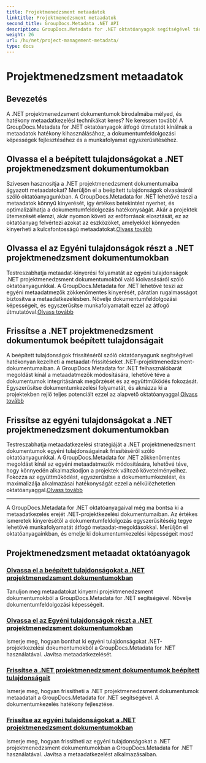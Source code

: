 ```yaml
---
title: Projektmenedzsment metaadatok
linktitle: Projektmenedzsment metaadatok
second_title: GroupDocs.Metadata .NET API
description: GroupDocs.Metadata for .NET oktatóanyagok segítségével tárja fel a .NET projektmenedzsment dokumentumokban rejlő lehetőségeket. Könnyedén bontsa ki, frissítse és kezelje a metaadatokat.
weight: 26
url: /hu/net/project-management-metadata/
type: docs
---
```

# Projektmenedzsment metaadatok


## Bevezetés

A .NET projektmenedzsment dokumentumok birodalmába mélyed, és hatékony metaadatkezelési technikákat keres? Ne keressen tovább! A GroupDocs.Metadata for .NET oktatóanyagok átfogó útmutatót kínálnak a metaadatok hatékony kihasználásához, a dokumentumfeldolgozási képességek fejlesztéséhez és a munkafolyamat egyszerűsítéséhez.

## Olvassa el a beépített tulajdonságokat a .NET projektmenedzsment dokumentumokban

 Szívesen hasznosítja a .NET projektmenedzsment dokumentumaiba ágyazott metaadatokat? Merüljön el a beépített tulajdonságok olvasásáról szóló oktatóanyagunkban. A GroupDocs.Metadata for .NET lehetővé teszi a metaadatok könnyű kinyerését, így értékes betekintést nyerhet, és optimalizálhatja a dokumentumfeldolgozás hatékonyságát. Akár a projektek ütemezését elemzi, akár nyomon követi az erőforrások elosztását, ez az oktatóanyag felvértezi azokat az eszközöket, amelyekkel könnyedén kinyerheti a kulcsfontosságú metaadatokat.[Olvass tovább](./read-built-in-properties-project-management-documents/)

## Olvassa el az Egyéni tulajdonságok részt a .NET projektmenedzsment dokumentumokban

 Testreszabhatja metaadat-kinyerési folyamatát az egyéni tulajdonságok .NET projektmenedzsment dokumentumokból való kiolvasásáról szóló oktatóanyagunkkal. A GroupDocs.Metadata for .NET lehetővé teszi az egyéni metaadatmezők zökkenőmentes kinyerését, páratlan rugalmasságot biztosítva a metaadatkezelésben. Növelje dokumentumfeldolgozási képességeit, és egyszerűsítse munkafolyamatait ezzel az átfogó útmutatóval.[Olvass tovább](./read-custom-properties-project-management-documents/)

## Frissítse a .NET projektmenedzsment dokumentumok beépített tulajdonságait

 A beépített tulajdonságok frissítéséről szóló oktatóanyagunk segítségével hatékonyan kezelheti a metaadat-frissítéseket .NET-projektmenedzsment-dokumentumaiban. A GroupDocs.Metadata for .NET felhasználóbarát megoldást kínál a metaadatmezők módosítására, lehetővé téve a dokumentumok integritásának megőrzését és az együttműködés fokozását. Egyszerűsítse dokumentumkezelési folyamatát, és aknázza ki a projektekben rejlő teljes potenciált ezzel az alapvető oktatóanyaggal.[Olvass tovább](./update-built-in-properties-project-management-documents/)

## Frissítse az egyéni tulajdonságokat a .NET projektmenedzsment dokumentumokban

Testreszabhatja metaadatkezelési stratégiáját a .NET projektmenedzsment dokumentumok egyéni tulajdonságainak frissítéséről szóló oktatóanyagunkkal. A GroupDocs.Metadata for .NET zökkenőmentes megoldást kínál az egyéni metaadatmezők módosítására, lehetővé téve, hogy könnyedén alkalmazkodjon a projektek változó követelményeihez. Fokozza az együttműködést, egyszerűsítse a dokumentumkezelést, és maximalizálja alkalmazásai hatékonyságát ezzel a nélkülözhetetlen oktatóanyaggal.[Olvass tovább](./update-custom-properties-project-management-documents/)

----

A GroupDocs.Metadata for .NET oktatóanyagaival még ma bontsa ki a metaadatkezelés erejét .NET-projektkezelési dokumentumaiban. Az értékes ismeretek kinyerésétől a dokumentumfeldolgozás egyszerűsítéséig tegye lehetővé munkafolyamatát átfogó metaadat-megoldásokkal. Merüljön el oktatóanyagainkban, és emelje ki dokumentumkezelési képességeit most!
## Projektmenedzsment metaadat oktatóanyagok
### [Olvassa el a beépített tulajdonságokat a .NET projektmenedzsment dokumentumokban](./read-built-in-properties-project-management-documents/)
Tanuljon meg metaadatokat kinyerni projektmenedzsment dokumentumokból a GroupDocs.Metadata for .NET segítségével. Növelje dokumentumfeldolgozási képességeit.
### [Olvassa el az Egyéni tulajdonságok részt a .NET projektmenedzsment dokumentumokban](./read-custom-properties-project-management-documents/)
Ismerje meg, hogyan bonthat ki egyéni tulajdonságokat .NET-projektkezelési dokumentumokból a GroupDocs.Metadata for .NET használatával. Javítsa metaadatkezelését.
### [Frissítse a .NET projektmenedzsment dokumentumok beépített tulajdonságait](./update-built-in-properties-project-management-documents/)
Ismerje meg, hogyan frissítheti a .NET projektmenedzsment dokumentumok metaadatait a GroupDocs.Metadata for .NET segítségével. A dokumentumkezelés hatékony fejlesztése.
### [Frissítse az egyéni tulajdonságokat a .NET projektmenedzsment dokumentumokban](./update-custom-properties-project-management-documents/)
Ismerje meg, hogyan frissítheti az egyéni tulajdonságokat a .NET projektmenedzsment dokumentumokban a GroupDocs.Metadata for .NET használatával. Javítsa a metaadatkezelést alkalmazásaiban.